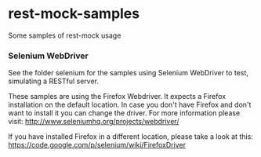 rest-mock-samples
=================

Some samples of rest-mock usage

### Selenium WebDriver

See the folder selenium for the samples using Selenium WebDriver to test, simulating a RESTful server.

These samples are using the Firefox Webdriver. It expects a Firefox installation on the default location. In case you don't have Firefox and don't want to install it you can change the driver. For more information please visit: http://www.seleniumhq.org/projects/webdriver/

If you have installed Firefox in a different location, please take a look at this: https://code.google.com/p/selenium/wiki/FirefoxDriver
